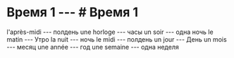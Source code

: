 # Время 1 --- # Время 1
l'après-midi --- полдень
une horloge --- часы
un soir --- одна ночь
le matin --- Утро
la nuit --- ночь
le midi --- полдень
un jour --- День
un mois --- месяц
une année --- год
une semaine --- одна неделя